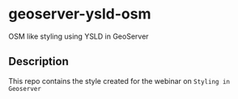 # geoserver-ysld-osm
OSM like styling using YSLD in GeoServer

## Description
This repo contains the style created for the webinar on `Styling in Geoserver` 